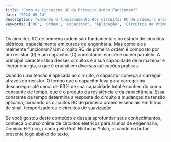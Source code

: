 ```yaml
---
title: "Como os Circuitos RC de Primeira Ordem Funcionam?"
date: "2024-09-14"
description: "Entenda o funcionamento dos circuitos RC de primeira ordem e sua aplicação em engenharia."
keywords: ['RC', 'Ordem', 'Capacitor', 'Aplicação', 'Circuitos de Primeira Ordem']
---
```


Os circuitos RC de primeira ordem são fundamentais no estudo de circuitos elétricos, especialmente em cursos de engenharia. Mas como eles realmente funcionam? Um circuito RC de primeira ordem é composto por um resistor (R) e um capacitor (C) conectados em série ou em paralelo. A principal característica desses circuitos é a sua capacidade de armazenar e liberar energia, o que é crucial em diversas aplicações práticas.

Quando uma tensão é aplicada ao circuito, o capacitor começa a carregar através do resistor. O tempo que o capacitor leva para carregar ou descarregar até cerca de 63% de sua capacidade total é conhecido como constante de tempo, que é o produto da resistência e da capacitância. Essa constante de tempo determina a resposta do circuito a mudanças na tensão aplicada, tornando os circuitos RC de primeira ordem essenciais em filtros de sinal, temporizadores e circuitos de suavização.

Se você gostou deste conteúdo e deseja aprofundar seus conhecimentos, conheça o curso online de circuitos elétricos para alunos de engenharia, Domínio Elétrico, criado pelo Prof. Nicholas Yukio, clicando no botão presente logo abaixo do texto.